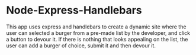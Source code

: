 # Node-Express-Handlebars

This app uses express and handlebars to create a dynamic site where the user can selected a burger from a pre-made list by the developer, and click a button to devour it.  If there is nothing that looks appealing on the list, the user can add a burger of choice, submit it and then devour it.
